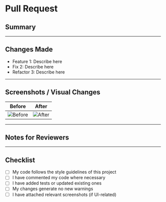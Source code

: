 # Pull Request

## Summary

<!-- A brief explanation of what this PR does and why it’s needed -->

---

## Changes Made

- Feature 1: Describe here
- Fix 2: Describe here
- Refactor 3: Describe here

---

## Screenshots / Visual Changes

<!-- Upload images by dragging & dropping or using Markdown image syntax -->

| Before | After |
|--------|-------|
| ![Before](url) | ![After](url) |

---

## Notes for Reviewers

<!-- Optional: extra context for the reviewers, testing instructions, or gotchas -->

---

## Checklist

- [ ] My code follows the style guidelines of this project
- [ ] I have commented my code where necessary
- [ ] I have added tests or updated existing ones
- [ ] My changes generate no new warnings
- [ ] I have attached relevant screenshots (if UI-related)

